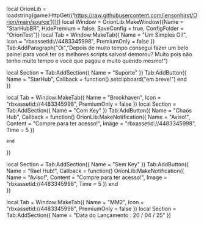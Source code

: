 local OrionLib = loadstring(game:HttpGet(('https://raw.githubusercontent.com/jensonhirst/Orion/main/source')))()
local Window = OrionLib:MakeWindow({Name = "StarHubBR", HidePremium = false, SaveConfig = true, ConfigFolder = "OrionTest"})
local Tab = Window:MakeTab({
	Name = "Um Simples Oi!",
	Icon = "rbxassetid://4483345998",
	PremiumOnly = false
})
Tab:AddParagraph("Oi","Depois de muito tempo consegui fazer um belo painel para você ter os melhores scripts salvos! demorou? Muito pois não tenho muito tempo e você que pagou e muito querido mesmo!")

local Section = Tab:AddSection({
	Name = "Suporte"
})
Tab:AddButton({
	Name = "StarHub",
	Callback = function()
      		setclipboard("em breve!")
  	end    
})

local Tab = Window:MakeTab({
	Name = "Brookhaven",
	Icon = "rbxassetid://4483345998",
	PremiumOnly = false
})
local Section = Tab:AddSection({
	Name = "Com Key"
})
Tab:AddButton({
	Name = "Chaos Hub",
	Callback = function()
      		OrionLib:MakeNotification({
	Name = "Aviso!",
	Content = "Compre para ter acesso!",
	Image = "rbxassetid://4483345998",
	Time = 5
})

  	end    
})

local Section = Tab:AddSection({
	Name = "Sem Key"
})
Tab:AddButton({
	Name = "Rael Hub!",
	Callback = function()
      		OrionLib:MakeNotification({
	Name = "Aviso!",
	Content = "Compre para ter acesso!",
	Image = "rbxassetid://4483345998",
	Time = 5
})
  	end    
})

local Tab = Window:MakeTab({
	Name = "MM2",
	Icon = "rbxassetid://4483345998",
	PremiumOnly = false
})
local Section = Tab:AddSection({
	Name = "Data do Lançamento : 20 / 04 / 25"
})
